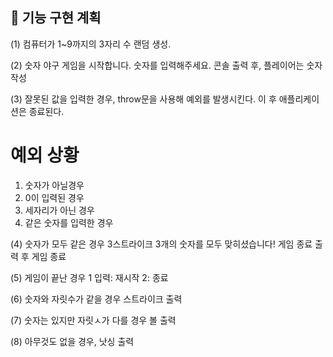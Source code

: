 ## 🎯 기능 구현 계획

(1) 컴퓨터가 1~9까지의 3자리 수 랜덤 생성.

(2) 숫자 야구 게임을 시작합니다. 숫자를 입력해주세요. 콘솔 출력 후, 플레이어는 숫자 작성

(3) 잘못된 값을 입력한 경우, throw문을 사용해 예외를 발생시킨다. 이 후 애플리케이션은 종료된다. 
  # 예외 상황 
  1. 숫자가 아닐경우
  2. 0이 입력된 경우
  3. 세자리가 아닌 경우
  4. 같은 숫자를 입력한 경우

(4) 숫자가 모두 같은 경우 3스트라이크 3개의 숫자를 모두 맞히셨습니다! 
게임 종료 출력 후 게임 종료

(5) 게임이 끝난 경우 1 입력: 재시작 2: 종료

(6) 숫자와 자릿수가 같을 경우 스트라이크 출력

(7) 숫자는 있지만 자릿ㅅ가 다를 경우 볼 출력

(8) 아무것도 없을 경우, 낫싱 출력

